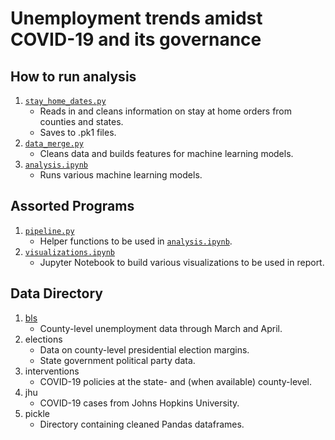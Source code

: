 # Unemployment trends amidst COVID-19 and its governance

## How to run analysis

1. [`stay_home_dates.py`](./stay_home_dates.py)
   * Reads in and cleans information on stay at home orders from counties and states.
   * Saves to .pk1 files.
2. [`data_merge.py`](./data_merge.py)
   * Cleans data and builds features for machine learning models.
3. [`analysis.ipynb`](./analysis.ipynb)
   * Runs various machine learning models.

## Assorted Programs

1. [`pipeline.py`](./pipeline.py)
   * Helper functions to be used in [`analysis.ipynb`](./analysis.ipynb).
2. [`visualizations.ipynb`](./visualizations.ipynb)
   * Jupyter Notebook to build various visualizations to be used in report.

## Data Directory

1. [bls](./data/bls/)
   * County-level unemployment data through March and April.
2. elections
   * Data on county-level presidential election margins.
   * State government political party data.
3. interventions
   * COVID-19 policies at the state- and (when available) county-level.
4. jhu
   * COVID-19 cases from Johns Hopkins University.
5. pickle
   * Directory containing cleaned Pandas dataframes.

